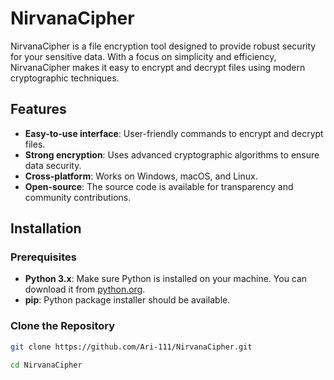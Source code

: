 # NirvanaCipher

NirvanaCipher is a file encryption tool designed to provide robust security for your sensitive data. With a focus on simplicity and efficiency, NirvanaCipher makes it easy to encrypt and decrypt files using modern cryptographic techniques.

## Features

- **Easy-to-use interface**: User-friendly commands to encrypt and decrypt files.
- **Strong encryption**: Uses advanced cryptographic algorithms to ensure data security.
- **Cross-platform**: Works on Windows, macOS, and Linux.
- **Open-source**: The source code is available for transparency and community contributions.

## Installation

### Prerequisites

- **Python 3.x**: Make sure Python is installed on your machine. You can download it from [python.org](https://www.python.org/).
- **pip**: Python package installer should be available.

### Clone the Repository

```bash
git clone https://github.com/Ari-111/NirvanaCipher.git

cd NirvanaCipher




